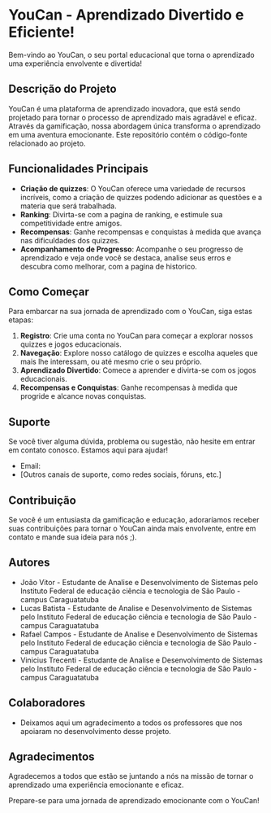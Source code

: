 # YouCan - Aprendizado Divertido e Eficiente!

Bem-vindo ao YouCan, o seu portal educacional que torna o aprendizado uma experiência envolvente e divertida!

## Descrição do Projeto
YouCan é uma plataforma de aprendizado inovadora, que está sendo projetado para tornar o processo de aprendizado mais agradável e eficaz. Através da gamificação, nossa abordagem única transforma o aprendizado em uma aventura emocionante. Este repositório contém o código-fonte relacionado ao projeto.

## Funcionalidades Principais
- **Criação de quizzes**: O YouCan oferece uma variedade de recursos incríveis, como a criação de quizzes podendo adicionar as questões e a materia que será trabalhada.
- **Ranking**: Divirta-se com a pagina de ranking, e estimule sua competitividade entre amigos. 
- **Recompensas**: Ganhe recompensas e conquistas à medida que avança nas dificuldades dos quizzes.
- **Acompanhamento de Progresso**: Acompanhe o seu progresso de aprendizado e veja onde você se destaca, analise seus erros e descubra como melhorar, com a pagina de historico.

## Como Começar
Para embarcar na sua jornada de aprendizado com o YouCan, siga estas etapas:

1. **Registro**: Crie uma conta no YouCan para começar a explorar nossos quizzes e jogos educacionais.
3. **Navegação**: Explore nosso catálogo de quizzes e escolha aqueles que mais lhe interessam, ou até mesmo crie o seu próprio.
4. **Aprendizado Divertido**: Comece a aprender e divirta-se com os jogos educacionais.
5. **Recompensas e Conquistas**: Ganhe recompensas à medida que progride e alcance novas conquistas.

## Suporte
Se você tiver alguma dúvida, problema ou sugestão, não hesite em entrar em contato conosco. Estamos aqui para ajudar!

- Email: 
- [Outros canais de suporte, como redes sociais, fóruns, etc.]

## Contribuição
Se você é um entusiasta da gamificação e educação, adoraríamos receber suas contribuições para tornar o YouCan ainda mais envolvente, entre em contato e mande sua ideia para nós ;).

## Autores
- João Vitor - Estudante de Analise e Desenvolvimento de Sistemas pelo Instituto Federal de educação ciência e tecnologia de São Paulo - campus Caraguatatuba
- Lucas Batista - Estudante de Analise e Desenvolvimento de Sistemas pelo Instituto Federal de educação ciência e tecnologia de São Paulo - campus Caraguatatuba
- Rafael Campos - Estudante de Analise e Desenvolvimento de Sistemas pelo Instituto Federal de educação ciência e tecnologia de São Paulo - campus Caraguatatuba
- Vinicius Trecenti - Estudante de Analise e Desenvolvimento de Sistemas pelo Instituto Federal de educação ciência e tecnologia de São Paulo - campus Caraguatatuba

## Colaboradores
- Deixamos aqui um agradecimento a todos os professores que nos apoiaram no desenvolvimento desse projeto.

## Agradecimentos
Agradecemos a todos que estão se juntando a nós na missão de tornar o aprendizado uma experiência emocionante e eficaz.

Prepare-se para uma jornada de aprendizado emocionante com o YouCan!
